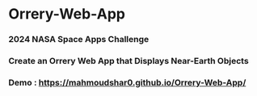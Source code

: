 # Orrery-Web-App
### 2024 NASA Space Apps Challenge
### Create an Orrery Web App that Displays Near-Earth Objects
### Demo : https://mahmoudshar0.github.io/Orrery-Web-App/

